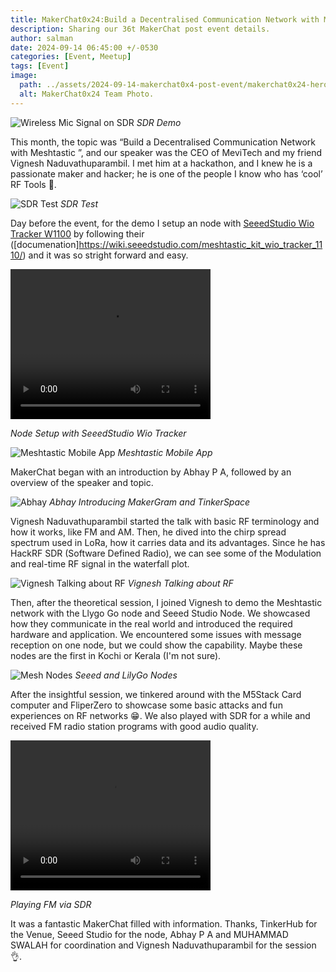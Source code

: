 ```yaml
---
title: MakerChat0x24:Build a Decentralised Communication Network with Meshtastic - Post Event Update. 
description: Sharing our 36t MakerChat post event details. 
author: salman
date: 2024-09-14 06:45:00 +/-0530
categories: [Event, Meetup]
tags: [Event]
image:
  path: ../assets/2024-09-14-makerchat0x4-post-event/makerchat0x24-heroshot.jpg
  alt: MakerChat0x24 Team Photo.
---
```


![Wireless Mic Signal on SDR](../assets/2024-09-14-makerchat0x4-post-event/WirlessMiconSDR.jpg)
_SDR Demo_

This month, the topic was “Build a Decentralised Communication Network with Meshtastic ”, and our speaker was the CEO of MeviTech and my friend Vignesh Naduvathuparambil. I met him at a hackathon, and I knew he is a passionate maker and hacker; he is one of the people I know who has ‘cool’ RF Tools 📡.

![SDR Test](../assets/2024-09-14-makerchat0x4-post-event/sdrtest.jpg)
_SDR Test_

Day before the event, for the demo I setup an node with [SeeedStudio Wio Tracker W1100](hhttps://www.seeedstudio.com/Wio-Tracker-1110-Dev-Kit-for-Meshtastic.html) by following their ([documenation]https://wiki.seeedstudio.com/meshtastic_kit_wio_tracker_1110/) and it was so stright forward and easy. 


<video src="https://github.com/salmanfarisvp/salmanfarisvp.github.io/raw/main/assets/2024-09-14-makerchat0x4-post-event/Node1.mp4" width="320" height="240" controls>
</video> 

_Node Setup with SeeedStudio Wio Tracker_

![Meshtastic Mobile App](../assets/2024-09-14-makerchat0x4-post-event/MobileApp.JPG)
_Meshtastic Mobile App_

MakerChat began with an introduction by Abhay P A, followed by an overview of the speaker and topic.

![Abhay](../assets/2024-09-14-makerchat0x4-post-event/AbhaySharing.jpg)
_Abhay Introducing MakerGram and TinkerSpace_

Vignesh Naduvathuparambil started the talk with basic RF terminology and how it works, like FM and AM. Then, he dived into the chirp spread spectrum used in LoRa, how it carries data and its advantages. Since he has HackRF SDR (Software Defined Radio), we can see some of the Modulation and real-time RF signal in the waterfall plot. 

![Vignesh Talking about RF](../assets/2024-09-14-makerchat0x4-post-event/Vignesh.jpg)
_Vignesh Talking about RF_
 
Then, after the theoretical session, I joined Vignesh to demo the Meshtastic network with the Llygo Go node and Seeed Studio Node. We showcased how they communicate in the real world and introduced the required hardware and application. We encountered some issues with message reception on one node, but we could show the capability. Maybe these nodes are the first in Kochi or Kerala (I'm not sure). 

![Mesh Nodes](../assets/2024-09-14-makerchat0x4-post-event/MeshNode.jpg)
_Seeed and LilyGo Nodes_

After the insightful session, we tinkered around with the M5Stack Card computer and FliperZero to showcase some basic attacks and fun experiences on RF networks 😁. We also played with SDR for a while and received FM radio station programs with good audio quality.


<video src="https://github.com/salmanfarisvp/salmanfarisvp.github.io/raw/main/assets/2024-09-14-makerchat0x4-post-event/FMviaSDR.mp4" width="320" height="240" controls>
</video> 

_Playing FM via SDR_

It was a fantastic MakerChat filled with information. Thanks, TinkerHub for the Venue, Seeed Studio for the node, Abhay P A and MUHAMMAD SWALAH for coordination and Vignesh Naduvathuparambil for the session 👌. 
